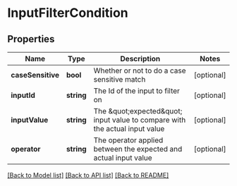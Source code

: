 # InputFilterCondition

## Properties
Name | Type | Description | Notes
------------ | ------------- | ------------- | -------------
**caseSensitive** | **bool** | Whether or not to do a case sensitive match | [optional] 
**inputId** | **string** | The Id of the input to filter on | [optional] 
**inputValue** | **string** | The \&quot;expected\&quot; input value to compare with the actual input value | [optional] 
**operator** | **string** | The operator applied between the expected and actual input value | [optional] 

[[Back to Model list]](../README.md#documentation-for-models) [[Back to API list]](../README.md#documentation-for-api-endpoints) [[Back to README]](../README.md)


